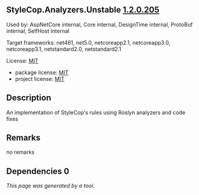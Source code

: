 StyleCop.Analyzers.Unstable [1.2.0.205](https://www.nuget.org/packages/StyleCop.Analyzers.Unstable/1.2.0.205)
--------------------

Used by: AspNetCore internal, Core internal, DesignTime internal, ProtoBuf internal, SelfHost internal

Target frameworks: net461, net5.0, netcoreapp2.1, netcoreapp3.0, netcoreapp3.1, netstandard2.0, netstandard2.1

License: [MIT](../../../../licenses/mit) 

- package license: [MIT](https://licenses.nuget.org/MIT) 
- project license: [MIT](https://github.com/DotNetAnalyzers/StyleCopAnalyzers) 

Description
-----------
An implementation of StyleCop's rules using Roslyn analyzers and code fixes

Remarks
-----------
no remarks


Dependencies 0
-----------


*This page was generated by a tool.*